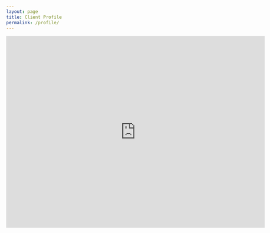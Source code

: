 ```yaml
---
layout: page
title: Client Profile
permalink: /profile/
---
```


<iframe src="https://docs.google.com/forms/d/e/1FAIpQLSd14qo2qSzPeVC0dM4JQWgYDdrxGzI1_eZtYZPW2S8iCrz5Tw/viewform?embedded=true" width="700" height="520" frameborder="0" marginheight="0" marginwidth="0">Loading…</iframe>
